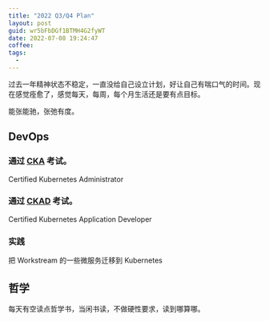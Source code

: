 ```yaml
---
title: "2022 Q3/Q4 Plan"
layout: post
guid: wr5bFbDGf1BTMH4G2fyWT
date: 2022-07-08 19:24:47
coffee:
tags:
  -
---
```


过去一年精神状态不稳定，一直没给自己设立计划，好让自己有喘口气的时间。现在感觉痊愈了，感觉每天，每周，每个月生活还是要有点目标。

能张能驰，张弛有度。


## DevOps


### 通过 [CKA](https://www.cncf.io/certification/cka/) 考试。

Certified Kubernetes Administrator


### 通过 [CKAD](https://www.cncf.io/certification/ckad/) 考试。

Certified Kubernetes Application Developer


### 实践

把 Workstream 的一些微服务迁移到 Kubernetes



## 哲学

每天有空读点哲学书，当闲书读，不做硬性要求，读到哪算哪。
